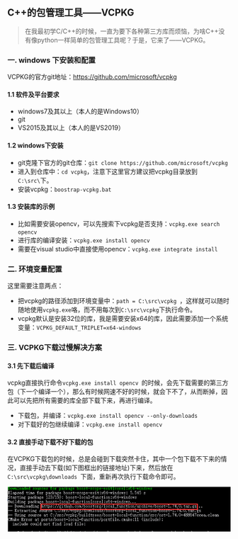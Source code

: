 ## C++的包管理工具——VCPKG

> 在我最初学C/C++的时候，一直为要下各种第三方库而烦恼，为啥C++没有像python一样简单的包管理工具呢？于是，它来了——VCPKG。

### 一. windows 下安装和配置

VCPKG的官方git地址：https://github.com/microsoft/vcpkg

#### 1.1 软件及平台要求

* windows7及其以上（本人的是Windows10）
* git
* VS2015及其以上（本人的是VS2019）

#### 1.2 windows下安装

* git克隆下官方的git仓库：`git clone https://github.com/microsoft/vcpkg`
* 进入到仓库中：`cd vcpkg`，注意下这里官方建议把vcpkg目录放到`C:\src\`下。
* 安装vcpkg：`boostrap-vcpkg.bat`

#### 1.3 安装库的示例

* 比如需要安装opencv，可以先搜索下vcpkg是否支持：`vcpkg.exe search opencv`
* 进行库的编译安装：`vcpkg.exe install opencv `
* 需要在visual studio中直接使用opencv：`vcpkg.exe integrate install`

### 二. 环境变量配置

这里需要注意两点：

* 把vcpkg的路径添加到环境变量中：`path = C:\src\vcpkg `，这样就可以随时随地使用`vcpkg.exe`咯，而不用每次到`C:\src\vcpkg`下执行命令。
* vcpkg默认是安装32位的库，我是需要安装x64的库，因此需要添加一个系统变量：`VCPKG_DEFAULT_TRIPLET=x64-windows`

### 三. VCPKG下载过慢解决方案

#### 3.1 先下载后编译

vcpkg直接执行命令`vcpkg.exe install opencv `的时候，会先下载需要的第三方包（下一个编译一个），那么有时候网速不好的时候，就会下不了，从而断掉，因此可以先把所有需要的库全部下载下来，再进行编译。

* 下载包，并编译：`vcpkg.exe install opencv --only-downloads`
* 对下载好的包继续编译：`vcpkg.exe install opencv`

#### 3.2 直接手动下载不好下载的包

在VCPKG下载包的时候，总是会碰到下载突然卡住，其中一个包下载不下来的情况，直接手动去下载(如下图框出的链接地址)下来，然后放在`C:\src\vcpkg\downloads `下面，重新再次执行下载命令即可。

![](2.png)

